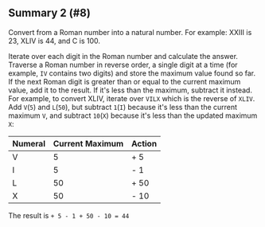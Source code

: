 ## Summary 2 (#8)

Convert from a Roman number into a natural number. For
example: XXIII is 23, XLIV is 44, and C is 100.

<div class="hint">

Iterate over each digit in the Roman number and calculate the answer. Traverse
a Roman number in reverse order, a single digit at a time (for example, `IV`
contains two digits) and store the maximum value found so far. If the next
Roman digit is greater than or equal to the current maximum value, add it to
the result. If it's less than the maximum, subtract it instead. For example, to
convert XLIV, iterate over `VILX` which is the reverse of `XLIV`. Add `V`(`5`)
and `L`(`50`), but subtract `1`(`I`) because it's less than the current maximum
`V`, and subtract `10`(`X`) because it's less than the updated maximum `X`:

| Numeral | Current Maximum | Action |
| ------- |-----------------|--------|
| V       | 5               | + 5    |
| I       | 5               | - 1    |
| L       | 50              | + 50   |
| X       | 50              | - 10   |

The result is `+ 5 - 1 + 50 - 10 = 44`

</div>
